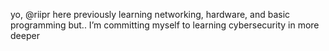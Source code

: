 yo, @riipr here
previously learning networking, hardware, and basic programming but..
I’m committing myself to learning cybersecurity in more deeper

<!---
riipr/riipr is a ✨ special ✨ repository because its `README.md` (this file) appears on your GitHub profile.
You can click the Preview link to take a look at your changes.
--->
